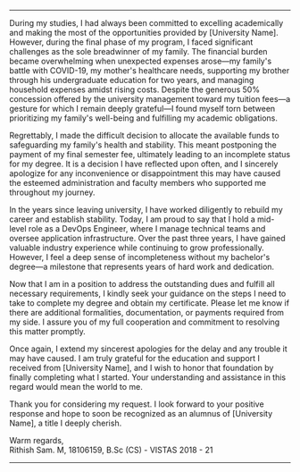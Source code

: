 

---

During my studies, I had always been committed to excelling academically and making the most of the opportunities provided by [University Name]. However, during the final phase of my program, I faced significant challenges as the sole breadwinner of my family. The financial burden became overwhelming when unexpected expenses arose—my family's battle with COVID-19, my mother's healthcare needs, supporting my brother through his undergraduate education for two years, and managing household expenses amidst rising costs. Despite the generous 50% concession offered by the university management toward my tuition fees—a gesture for which I remain deeply grateful—I found myself torn between prioritizing my family's well-being and fulfilling my academic obligations.  

Regrettably, I made the difficult decision to allocate the available funds to safeguarding my family's health and stability. This meant postponing the payment of my final semester fee, ultimately leading to an incomplete status for my degree. It is a decision I have reflected upon often, and I sincerely apologize for any inconvenience or disappointment this may have caused the esteemed administration and faculty members who supported me throughout my journey.  

In the years since leaving university, I have worked diligently to rebuild my career and establish stability. Today, I am proud to say that I hold a mid-level role as a DevOps Engineer, where I manage technical teams and oversee application infrastructure. Over the past three years, I have gained valuable industry experience while continuing to grow professionally. However, I feel a deep sense of incompleteness without my bachelor's degree—a milestone that represents years of hard work and dedication.  

Now that I am in a position to address the outstanding dues and fulfill all necessary requirements, I kindly seek your guidance on the steps I need to take to complete my degree and obtain my certificate. Please let me know if there are additional formalities, documentation, or payments required from my side. I assure you of my full cooperation and commitment to resolving this matter promptly.  

Once again, I extend my sincerest apologies for the delay and any trouble it may have caused. I am truly grateful for the education and support I received from [University Name], and I wish to honor that foundation by finally completing what I started. Your understanding and assistance in this regard would mean the world to me.  

Thank you for considering my request. I look forward to your positive response and hope to soon be recognized as an alumnus of [University Name], a title I deeply cherish.  

Warm regards,  
Rithish Sam. M, 18106159,
B.Sc (CS) - VISTAS 2018 - 21

---
 

